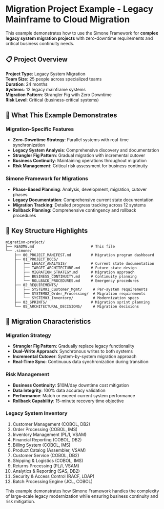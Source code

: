 # Migration Project Example - Legacy Mainframe to Cloud Migration

This example demonstrates how to use the Simone Framework for **complex legacy system migration projects** with zero-downtime requirements and critical business continuity needs.

## 📋 Project Overview

**Project Type**: Legacy System Migration  
**Team Size**: 25 people across specialized teams  
**Duration**: 24 months  
**Systems**: 12 legacy mainframe systems  
**Migration Pattern**: Strangler Fig with Zero Downtime  
**Risk Level**: Critical (business-critical systems)  

## 🎯 What This Example Demonstrates

### Migration-Specific Features
- **Zero-Downtime Strategy**: Parallel systems with real-time synchronization
- **Legacy System Analysis**: Comprehensive discovery and documentation
- **Strangler Fig Pattern**: Gradual migration with incremental cutover
- **Business Continuity**: Maintaining operations throughout migration
- **Risk Management**: Critical risk assessment for business continuity

### Simone Framework for Migrations
- **Phase-Based Planning**: Analysis, development, migration, cutover phases
- **Legacy Documentation**: Comprehensive current state documentation
- **Migration Tracking**: Detailed progress tracking across 12 systems
- **Rollback Planning**: Comprehensive contingency and rollback procedures

## 📁 Key Structure Highlights

```
migration-project/
├── README.md                          # This file
└── .simone/
    ├── 00_PROJECT_MANIFEST.md         # Migration program dashboard
    ├── 01_PROJECT_DOCS/
    │   ├── LEGACY_ANALYSIS/           # Current state documentation
    │   ├── TARGET_ARCHITECTURE.md     # Future state design
    │   ├── MIGRATION_STRATEGY.md      # Migration approach
    │   ├── BUSINESS_CONTINUITY.md     # Continuity planning
    │   └── ROLLBACK_PROCEDURES.md     # Emergency procedures
    ├── 02_REQUIREMENTS/
    │   ├── SYSTEM01_Customer_Mgmt/     # Per-system requirements
    │   ├── SYSTEM02_Order_Processing/  # Migration requirements
    │   └── SYSTEM03_Inventory/         # Modernization specs
    ├── 03_SPRINTS/                    # Migration sprint planning
    └── 05_ARCHITECTURAL_DECISIONS/     # Migration decisions
```

## 🔄 Migration Characteristics

### Migration Strategy
- **Strangler Fig Pattern**: Gradually replace legacy functionality
- **Dual-Write Approach**: Synchronous writes to both systems
- **Incremental Cutover**: System-by-system migration approach
- **Real-Time Sync**: Continuous data synchronization during transition

### Risk Management
- **Business Continuity**: $10M/day downtime cost mitigation
- **Data Integrity**: 100% data accuracy validation
- **Performance**: Match or exceed current system performance
- **Rollback Capability**: 15-minute recovery time objective

### Legacy System Inventory
1. Customer Management (COBOL, DB2)
2. Order Processing (COBOL, IMS)
3. Inventory Management (PL/I, VSAM)
4. Financial Reporting (COBOL, DB2)
5. Billing System (COBOL, IMS)
6. Product Catalog (Assembler, VSAM)
7. Customer Service (COBOL, DB2)
8. Shipping & Logistics (COBOL, IMS)
9. Returns Processing (PL/I, VSAM)
10. Analytics & Reporting (SAS, DB2)
11. Security & Access Control (RACF, LDAP)
12. Batch Processing Engine (JCL, COBOL)

This example demonstrates how Simone Framework handles the complexity of large-scale legacy modernization while ensuring business continuity and risk mitigation.